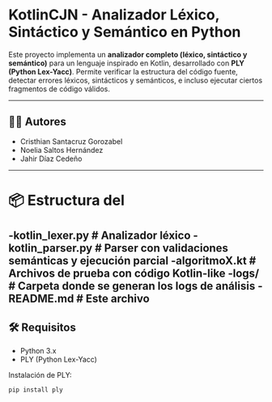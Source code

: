 # KotlinCJN - Analizador Léxico, Sintáctico y Semántico en Python

Este proyecto implementa un **analizador completo (léxico, sintáctico y semántico)** para un lenguaje inspirado en Kotlin, desarrollado con **PLY (Python Lex-Yacc)**. Permite verificar la estructura del código fuente, detectar errores léxicos, sintácticos y semánticos, e incluso ejecutar ciertos fragmentos de código válidos.

---

## 🧑‍💻 Autores

- Cristhian Santacruz Gorozabel
-   Noelia Saltos Hernández  
- Jahir Díaz Cedeño  


---

# 📦 Estructura del 
-kotlin_lexer.py # Analizador léxico
-kotlin_parser.py # Parser con validaciones semánticas y ejecución parcial
-algoritmoX.kt # Archivos de prueba con código Kotlin-like
-logs/ # Carpeta donde se generan los logs de análisis
-README.md # Este archivo
---

## 🛠️ Requisitos

- Python 3.x  
- PLY (Python Lex-Yacc)

Instalación de PLY:

```bash
pip install ply
